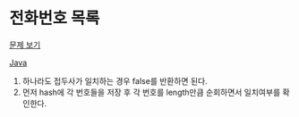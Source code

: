 # 전화번호 목록

[문제 보기](https://programmers.co.kr/learn/courses/30/lessons/42577)

[Java](./solution.java)

1. 하나라도 접두사가 일치하는 경우 false를 반환하면 된다.
2. 먼저 hash에 각 번호들을 저장 후 각 번호를 length만큼 순회하면서 일치여부를 확인한다.
